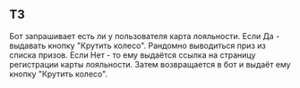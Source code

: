 ## ТЗ
Бот запрашивает есть ли у пользователя карта лояльности. 
Если Да - выдавать кнопку "Крутить колесо". Рандомно выводиться приз из списка призов. 
Если Нет - то ему выдаётся ссылка на страницу регистрации карты лояльности. Затем возвращается в бот и выдаёт ему кнопку "Крутить колесо".  
